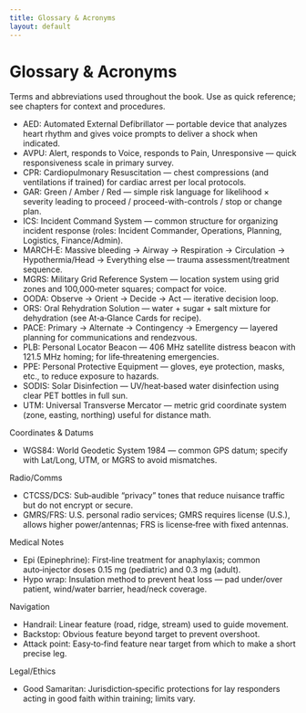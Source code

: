 ```yaml
---
title: Glossary & Acronyms
layout: default
---
```


# Glossary & Acronyms

Terms and abbreviations used throughout the book. Use as quick reference; see chapters for context and procedures.

- AED: Automated External Defibrillator — portable device that analyzes heart rhythm and gives voice prompts to deliver a shock when indicated.
- AVPU: Alert, responds to Voice, responds to Pain, Unresponsive — quick responsiveness scale in primary survey.
- CPR: Cardiopulmonary Resuscitation — chest compressions (and ventilations if trained) for cardiac arrest per local protocols.
- GAR: Green / Amber / Red — simple risk language for likelihood × severity leading to proceed / proceed-with-controls / stop or change plan.
- ICS: Incident Command System — common structure for organizing incident response (roles: Incident Commander, Operations, Planning, Logistics, Finance/Admin).
- MARCH‑E: Massive bleeding → Airway → Respiration → Circulation → Hypothermia/Head → Everything else — trauma assessment/treatment sequence.
- MGRS: Military Grid Reference System — location system using grid zones and 100,000‑meter squares; compact for voice.
- OODA: Observe → Orient → Decide → Act — iterative decision loop.
- ORS: Oral Rehydration Solution — water + sugar + salt mixture for dehydration (see At‑a‑Glance Cards for recipe).
- PACE: Primary → Alternate → Contingency → Emergency — layered planning for communications and rendezvous.
- PLB: Personal Locator Beacon — 406 MHz satellite distress beacon with 121.5 MHz homing; for life‑threatening emergencies.
- PPE: Personal Protective Equipment — gloves, eye protection, masks, etc., to reduce exposure to hazards.
- SODIS: Solar Disinfection — UV/heat‑based water disinfection using clear PET bottles in full sun.
- UTM: Universal Transverse Mercator — metric grid coordinate system (zone, easting, northing) useful for distance math.

Coordinates & Datums
- WGS84: World Geodetic System 1984 — common GPS datum; specify with Lat/Long, UTM, or MGRS to avoid mismatches.

Radio/Comms
- CTCSS/DCS: Sub‑audible “privacy” tones that reduce nuisance traffic but do not encrypt or secure.
- GMRS/FRS: U.S. personal radio services; GMRS requires license (U.S.), allows higher power/antennas; FRS is license‑free with fixed antennas.

Medical Notes
- Epi (Epinephrine): First‑line treatment for anaphylaxis; common auto‑injector doses 0.15 mg (pediatric) and 0.3 mg (adult).
- Hypo wrap: Insulation method to prevent heat loss — pad under/over patient, wind/water barrier, head/neck coverage.

Navigation
- Handrail: Linear feature (road, ridge, stream) used to guide movement.
- Backstop: Obvious feature beyond target to prevent overshoot.
- Attack point: Easy‑to‑find feature near target from which to make a short precise leg.

Legal/Ethics
- Good Samaritan: Jurisdiction‑specific protections for lay responders acting in good faith within training; limits vary.

